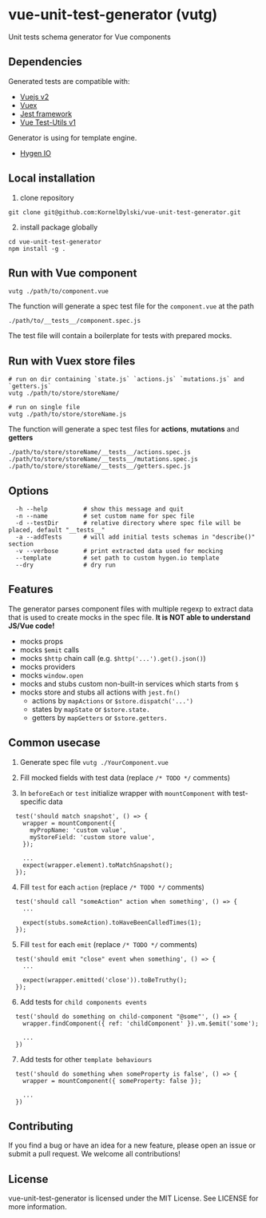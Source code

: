 # vue-unit-test-generator (vutg)

Unit tests schema generator for Vue components

## Dependencies

Generated tests are compatible with:

- [Vuejs v2](https://v2.vuejs.org/)
- [Vuex](https://v3.vuex.vuejs.org/)
- [Jest framework](https://jestjs.io/)
- [Vue Test-Utils v1](https://v1.test-utils.vuejs.org/)

Generator is using for template engine.
- [Hygen IO](https://www.hygen.io/docs/quick-start/)

## Local installation

1. clone repository
```
git clone git@github.com:KornelDylski/vue-unit-test-generator.git
```

2. install package globally
```
cd vue-unit-test-generator
npm install -g .
```

## Run with Vue component

```
vutg ./path/to/component.vue
```

The function will generate a spec test file for the `component.vue` at the path
```
./path/to/__tests__/component.spec.js
```

The test file will contain a boilerplate for tests with prepared mocks.

## Run with Vuex store files

```
# run on dir containing `state.js` `actions.js` `mutations.js` and `getters.js`
vutg ./path/to/store/storeName/

# run on single file
vutg ./path/to/store/storeName.js
```

The function will generate a spec test files for **actions**, **mutations** and **getters**

```
./path/to/store/storeName/__tests__/actions.spec.js
./path/to/store/storeName/__tests__/mutations.spec.js
./path/to/store/storeName/__tests__/getters.spec.js
```

## Options
```
  -h --help          # show this message and quit
  -n --name          # set custom name for spec file
  -d --testDir       # relative directory where spec file will be placed, default "__tests__"
  -a --addTests      # will add initial tests schemas in "describe()" section
  -v --verbose       # print extracted data used for mocking
  --template         # set path to custom hygen.io template 
  --dry              # dry run
```

## Features
The generator parses component files with multiple regexp to extract data that is used to create mocks in the spec file. **It is NOT able to understand JS/Vue code!**

- mocks props
- mocks `$emit` calls
- mocks `$http` chain call (e.g. `$http('...').get().json()`)
- mocks providers
- mocks `window.open`
- mocks and stubs custom non-built-in services which starts from `$`
- mocks store and stubs all actions with `jest.fn()`
  - actions by `mapActions` or `$store.dispatch('...')`
  - states by `mapState` or `$store.state.`
  - getters by `mapGetters` or `$store.getters.`

## Common usecase

1. Generate spec file `vutg ./YourComponent.vue`

2. Fill mocked fields with test data (replace `/* TODO */` comments)

3. In `beforeEach` or `test` initialize wrapper with `mountComponent` with test-specific data

```
  test('should match snapshot', () => {
    wrapper = mountComponent({
      myPropName: 'custom value',
      myStoreField: 'custom store value',
    });

    ...
    expect(wrapper.element).toMatchSnapshot();
  });
```

4. Fill `test` for each `action` (replace `/* TODO */` comments)
```
  test('should call "someAction" action when something', () => {
    ...

    expect(stubs.someAction).toHaveBeenCalledTimes(1);
  });
```

5.  Fill `test` for each `emit` (replace `/* TODO */` comments)
```
  test('should emit "close" event when something', () => {
    ...

    expect(wrapper.emitted('close')).toBeTruthy();
  });
```

6. Add tests for `child components events`
```
  test('should do something on child-component "@some"', () => {
    wrapper.findComponent({ ref: 'childComponent' }).vm.$emit('some');

    ...
  })
```

7. Add tests for other `template behaviours`
```
  test('should do something when someProperty is false', () => {
    wrapper = mountComponent({ someProperty: false });

    ...
  })
```

## Contributing
If you find a bug or have an idea for a new feature, please open an issue or submit a pull request. We welcome all contributions!

## License
vue-unit-test-generator is licensed under the MIT License. See LICENSE for more information.